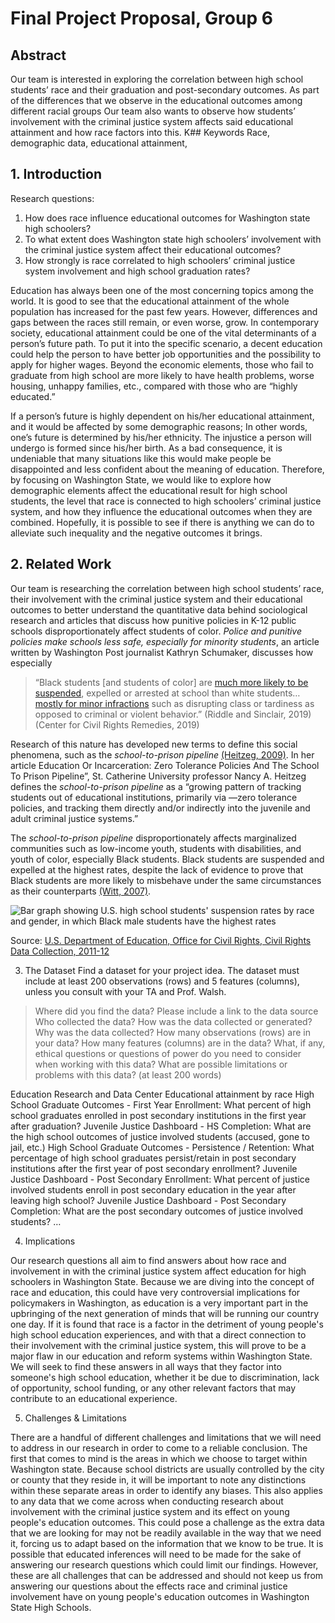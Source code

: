 # Final Project Proposal, Group 6

## Abstract
Our team is interested in exploring the correlation between high school students’ race and their graduation and post-secondary outcomes. As part of the differences that we observe in the educational outcomes among different racial groups Our team also wants to observe how students’ involvement with the criminal justice system affects said educational attainment and how race factors into this.
K## Keywords
Race, demographic data, educational attainment,

## 1. Introduction  
Research questions:
1. How does race influence educational outcomes for Washington state high schoolers?
2. To what extent does Washington state high schoolers’ involvement with the criminal justice system affect their educational outcomes?
3. How strongly is race correlated to high schoolers’ criminal justice system involvement and high school graduation rates?

Education has always been one of the most concerning topics among the world. It is good to see that the educational attainment of the whole population has increased for the past few years. However, differences and gaps between the races still remain, or even worse, grow. In contemporary society, educational attainment could be one of the vital determinants of a person’s future path. To put it into the specific scenario, a decent education could help the person to have better job opportunities and the possibility to apply for higher wages. Beyond the economic elements, those who fail to graduate from high school are more likely to have health problems, worse housing, unhappy families, etc., compared with those who are “highly educated.”

If a person’s future is highly dependent on his/her educational attainment, and it would be affected by some demographic reasons; In other words, one’s future is determined by his/her ethnicity. The injustice a person will undergo is formed since his/her birth. As a bad consequence, it is undeniable that many situations like this would make people be disappointed and less confident about the meaning of education. Therefore, by focusing on Washington State, we would like to explore how demographic elements affect the educational result for high school students, the level that race is connected to high schoolers’ criminal justice system, and how they influence the educational outcomes when they are combined. Hopefully, it is possible to see if there is anything we can do to alleviate such inequality and the negative outcomes it brings.

## 2. Related Work

Our team is researching the correlation between high school students’ race, their involvement with the criminal justice system and their educational outcomes to better understand the quantitative data behind sociological research and articles that discuss how punitive policies in K-12 public schools disproportionately affect students of color. *Police and punitive policies make schools less safe, especially for minority students*, an article written by Washington Post journalist  Kathryn Schumaker, discusses how especially
> “Black students [and students of color] are [much more likely to be suspended](https://www.pnas.org/content/116/17/8255), expelled or arrested at school than white students…[mostly for minor infractions](https://www.civilrightsproject.ucla.edu/resources/projects/center-for-civil-rights-remedies/school-to-prison-folder/federal-reports/out-of-school-and-off-track-the-overuse-of-suspensions-in-american-middle-and-high-schools) such as disrupting class or tardiness as opposed to criminal or violent behavior.” (Riddle and Sinclair, 2019) (Center for Civil Rights Remedies, 2019)

Research of this nature has developed new terms to define this social phenomena, such as the *school-to-prison pipeline* [(Heitzeg, 2009)](https://files.eric.ed.gov/fulltext/EJ870076.pdf). In her article Education Or Incarceration: Zero Tolerance Policies And The School To Prison Pipeline”, St. Catherine University professor Nancy A. Heitzeg defines the *school-to-prison pipeline* as a “growing pattern of tracking students out of educational institutions, primarily via ―zero tolerance policies, and tracking them directly and/or indirectly into the juvenile and adult criminal justice systems.”

The *school-to-prison pipeline* disproportionately affects marginalized communities such as low-income youth, students with disabilities, and youth of color, especially Black students. Black students are suspended and expelled at the highest rates, despite the lack of evidence to prove that Black students are more likely to misbehave under the same circumstances as their counterparts [(Witt, 2007)](https://www.chicagotribune.com/chi-070924discipline-story.html).

![Bar graph showing U.S. high school students' suspension rates by race and gender, in which Black male students have the highest rates](https://www.thefix.com/sites/default/files/suspension22.png)

Source: [U.S. Department of Education, Office for Civil Rights, Civil Rights Data Collection, 2011-12](https://ocrdata.ed.gov)

3. The Dataset
Find a dataset for your project idea. The dataset must include at least 200 observations (rows) and 5 features (columns), unless you consult with your TA and Prof. Walsh.

> Where did you find the data? Please include a link to the data source
> Who collected the data?
> How was the data collected or generated?
> Why was the data collected?
> How many observations (rows) are in your data?
> How many features (columns) are in the data?
> What, if any, ethical questions or questions of power do you need to consider when working with this data?
> What are possible limitations or problems with this data? (at least 200 words)

Education Research and Data Center
Educational attainment by race
High School Graduate Outcomes - First Year Enrollment:  What percent of high school graduates enrolled in post secondary institutions in the first year after graduation?
Juvenile Justice Dashboard - HS Completion: What are the high school outcomes of justice involved students (accused, gone to jail, etc.)
High School Graduate Outcomes - Persistence / Retention: What percentage of high school graduates persist/retain in post secondary institutions after the first year of post secondary enrollment?
Juvenile Justice Dashboard - Post Secondary Enrollment: What percent of justice involved students enroll in post secondary education in the year after leaving high school?
Juvenile Justice Dashboard - Post Secondary Completion: What are the post secondary outcomes of justice involved students?
…

4. Implications

Our research questions all aim to find answers about how race and involvement in with the criminal justice system affect education for high schoolers in Washington State. Because we are diving into the concept of race and education, this could have very controversial implications for policymakers in Washington, as education is a very important part in the upbringing of the next generation of minds that will be running our country one day. If it is found that race is a factor in the detriment of young people's high school education experiences, and with that a direct connection to their involvement with the criminal justice system, this will prove to be a major flaw in our education and reform systems within Washington State. We will seek to find these answers in all ways that they factor into someone's high school education, whether it be due to discrimination, lack of opportunity, school funding, or any other relevant factors that may contribute to an educational experience.

5. Challenges & Limitations  

There are a handful of different challenges and limitations that we will need to address in our research in order to come to a reliable conclusion. The first that comes to mind is the areas in which we choose to target within Washington state. Because school districts are usually controlled by the city or county that they reside in, it will be important to note any distinctions within these separate areas in order to identify any biases. This also applies to any data that we come across when conducting research about involvement with the criminal justice system and its effect on young people's education outcomes. This could pose a challenge as the extra data that we are looking for may not be readily available in the way that we need it, forcing us to adapt based on the information that we know to be true. It is possible that educated inferences will need to be made for the sake of answering our research questions which could limit our findings. However, these are all challenges that can be addressed and should not keep us from answering our questions about  the effects race and criminal justice involvement have on young people's education outcomes in Washington State High Schools.
